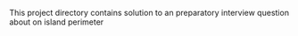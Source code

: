 This project directory contains solution to an preparatory interview question about on island perimeter
